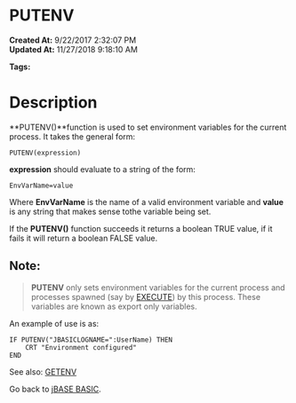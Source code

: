 # PUTENV

**Created At:** 9/22/2017 2:32:07 PM  
**Updated At:** 11/27/2018 9:18:10 AM  

**Tags:**
<badge text='setting environment variables' vertical='middle' />
<badge text='environment variables' vertical='middle' />

# Description

**PUTENV()**function is used to set environment variables for the current process. It takes the general form:

```
PUTENV(expression)
```

**expression** should evaluate to a string of the form:

```
EnvVarName=value
```

Where **EnvVarName** is the name of a valid environment variable and **value** is any string that makes sense tothe variable being set.

If the **PUTENV()** function succeeds it returns a boolean TRUE value, if it fails it will return a boolean FALSE value.

## Note:


> **PUTENV** only sets environment variables for the current process and processes spawned (say by [EXECUTE](269198-execute)) by this process. These variables are known as export only variables.


An example of use is as:

```
IF PUTENV("JBASICLOGNAME=":UserName) THEN
    CRT "Environment configured"
END
```



See also: [GETENV](276057-getenv)

Go back to [jBASE BASIC](263498-jbase-basic).
